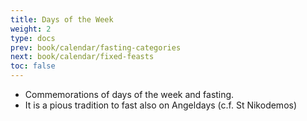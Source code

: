 ```yaml
---
title: Days of the Week
weight: 2
type: docs
prev: book/calendar/fasting-categories
next: book/calendar/fixed-feasts
toc: false
---
```


- Commemorations of days of the week and fasting.
- It is a pious tradition to fast also on Angeldays (c.f. St Nikodemos)
